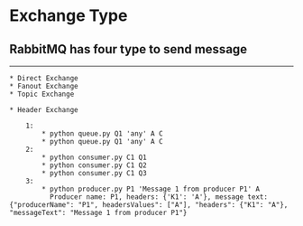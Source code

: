 # Exchange Type

## RabbitMQ has four type to send message

---

    * Direct Exchange
    * Fanout Exchange
    * Topic Exchange
    
    * Header Exchange
        
        1:
            * python queue.py Q1 'any' A C
            * python queue.py Q1 'any' A C
        2:
            * python consumer.py C1 Q1
            * python consumer.py C1 Q2
            * python consumer.py C1 Q3
        3:
            * python producer.py P1 'Message 1 from producer P1' A
              Producer name: P1, headers: {'K1': 'A'}, message text:{"producerName": "P1", headersValues": ["A"], "headers": {"K1": "A"}, "messageText": "Message 1 from producer P1"}

